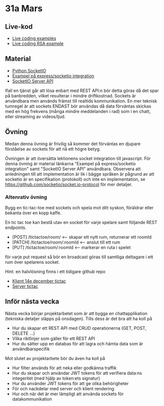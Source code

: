 # 31a Mars

## Live-kod

- [Live coding examples](live-coding/)
- [Live coding RSA example](https://github.com/fe22-kyh/31a-mars-socketio/tree/RSA-solution/live-code)

## Material
- [Python SocketIO](https://python-socketio.readthedocs.io/en/latest/)
- [Exampel på express/socketio integration](https://dev.to/admirnisic/real-time-communication-with-socketio-and-nodejs-3ok2)
- [SocketIO Server API](https://socket.io/docs/v4/server-api/)

Ifall en tjänst går att lösa enbart med REST API:n bör detta göras då det spar på banbredden, vilket resulterar i mindre driftkostnad. Sockets är användbara men används främst till realtids kommunikation. En mer teknisk tumregel är att sockets ENDAST bör användas då data förväntas skickas med en hög frekvens (många mindre meddelanden i rad) som i en chatt, eller streaming av videos/ljud. 

## Övning
Medan denna övning är frivilig så kommer det förväntas en djupare förståelse av sockets för att nå ett högre betyg. 

Övningen är att översätta lektionens socket integration till javascript. För denna övning är material länkarna "Exampel på express/socketio integration" samt "SocketIO Server API" användbara. Observera att anledningen till att implementation är lik i bägge språken är pågrund av att socketio är en specifikation (protokoll) och inte en implementation, se https://github.com/socketio/socket.io-protocol för mer detaljer.


### Altenrativ övning
Bygg en tic-tac-toe med sockets och spela mot ditt syskon, föräldrar eller bekanta över en kopp kaffe.

En tic tac toe kan bestå utav en socket för varje spelare samt följande REST endpoints.
- [POST] /tictactoe/room/ <-- skapar ett nytt rum, returnerar ett roomId
- [PATCH] /tictactoe/room/:roomId <-- anslut till ett rum
- [PUT] /tictactoe/room/:roomId <-- markerar en ruta i spelet

för varje put request så bör en broadcast göras till samtliga deltagare i ett rum över spelarens socket.

Hint: en halvlösning finns i ett tidigare github repo 
- [Klient 14e december tictac](https://github.com/fe22-kyh/tic-14-december/tree/main/live-coding/tictac/src)
- [Server tictac](https://github.com/Rolandsson/tictactoe-server/blob/main/index.js)

## Inför nästa vecka
Nästa vecka börjar projektarbetet som är att bygga en chattapplikation (tekniska detaljer släpps på onsdagen). Tills dess är det bra att ha koll på
- Hur du skapar ett REST API med CRUD operationerna (GET, POST, DELETE ...)
- Vilka riktlinjer som gäller för ett REST API
- Hur du sätter upp en databas för att lagra och hämta data som är användbarspecifik

Mot slutet av projektarbete bör du även ha koll på
- Hur filter används för att neka eller godkänna traffik
- Hur du skapar och användar JWT tokens för att verifiera data:ns integeritet (med hjälp av token:ets signatur)
- Hur du använder JWT tokens för att ge olika behörigheter
- För och nackdelar med server och klient rendering 
- Hur och när det är mer lämpligt att använda sockets för datakommunikation
